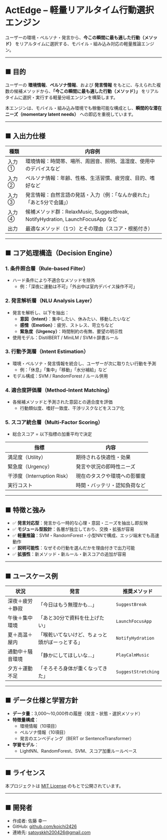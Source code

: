 # ActEdge – 軽量リアルタイム行動選択エンジン

ユーザーの環境・ペルソナ・発言から、**今この瞬間に最も適した行動（メソッド）** をリアルタイムに選択する、モバイル・組み込み対応の軽量推論エンジン。

---

## ■ 目的

ユーザーの **環境情報**、**ペルソナ情報**、および **発言情報** をもとに、与えられた複数の候補メソッドから、**「今この瞬間に最も適した行動（メソッド）」** をリアルタイムに選択・実行する軽量分岐エンジンを構築します。

本エンジンは、モバイル・組み込み環境でも稼働可能な構成とし、**瞬間的な潜在ニーズ（momentary latent needs）** への即応を重視しています。

---

## ■ 入出力仕様

| 種類   | 内容例 |
|--------|--------|
| 入力① | 環境情報：時間帯、場所、周囲音、照明、温湿度、使用中のデバイスなど |
| 入力② | ペルソナ情報：年齢、性格、生活習慣、疲労度、目的、嗜好など |
| 入力③ | 発言情報：自然言語の発話・入力（例：「なんか疲れた」「あと5分で会議」） |
| 入力④ | 候補メソッド群：RelaxMusic, SuggestBreak, NotifyHydration, LaunchFocusApp など |
| 出力   | 最適なメソッド（1つ）とその理由（スコア・根拠付き） |

---

## ■ コア処理構造（Decision Engine）

### 1. 条件照合層（Rule-based Filter）

- ハード条件により不適合なメソッドを除外
  - 例：「深夜に運動は不可」「外出中は室内デバイス操作不可」

### 2. 発言解析層（NLU Analysis Layer）

- 発言を解析し、以下を抽出：
  - **意図（Intent）**：集中したい、休みたい、移動したいなど
  - **感情（Emotion）**：疲労、ストレス、苛立ちなど
  - **緊急度（Urgency）**：時間制約の有無、要望の明示性
- 使用モデル：DistilBERT / MiniLM / SVM＋辞書ルール

### 3. 行動予測層（Intent Estimation）

- 環境・ペルソナ・発言情報を統合し、ユーザーが次に取りたい行動を予測
  - 例：「休息」「集中」「移動」「水分補給」など
- モデル構成：SVM / RandomForest / ルール併用

### 4. 適合度評価層（Method-Intent Matching）

- 各候補メソッドと予測された意図との適合度を評価
  - 行動類似度、嗜好一致度、干渉リスクなどをスコア化

### 5. スコア統合層（Multi-Factor Scoring）

- 総合スコア = 以下指標の加重平均で決定

| 指標             | 内容 |
|------------------|------|
| 満足度（Utility） | 期待される快適性・効果 |
| 緊急度（Urgency） | 発言や状況の即時性ニーズ |
| 干渉度（Interruption Risk） | 現在のタスクや環境への影響度 |
| 実行コスト       | 時間・バッテリ・認知負荷など |

---

## ■ 特徴と強み

- ✅ **発言対応型**：発言から一時的な心理・意図・ニーズを抽出し即反映
- ✅ **モジュール型設計**：各層が独立しており、交換・拡張が容易
- ✅ **軽量推論**：SVM・RandomForest・小型NNで構成、エッジ端末でも高速動作
- ✅ **説明可能性**：なぜその行動を選んだかを理由付きで出力可能
- ✅ **拡張性**：新メソッド・新ルール・新スコアの追加が容易

---

## ■ ユースケース例

| 状況 | 発言 | 推奨メソッド |
|------|------|--------------|
| 深夜＋疲労＋静寂 | 「今日はもう無理かも…」 | `SuggestBreak` |
| 午後＋集中環境 | 「あと30分で資料を仕上げたい」 | `LaunchFocusApp` |
| 夏＋高温＋屋内 | 「喉乾いてないけど、ちょっと頭がぼーっとする」 | `NotifyHydration` |
| 通勤中＋騒音環境 | 「静かにしてほしいな…」 | `PlayCalmMusic` |
| 夕方＋運動不足 | 「そろそろ身体が重くなってきた」 | `SuggestStretching` |

---

## ■ データ仕様と学習方針

- **データ量**：3,000〜10,000件の履歴（発言・状態・選択メソッド）
- **特徴量構成**：
  - 環境情報（10項目）
  - ペルソナ情報（10項目）
  - 発言のエンベディング（BERT or SentenceTransformer）
- **学習モデル**：
  - LightNN、RandomForest、SVM、スコア加重ルールベース

---

## ■ ライセンス

本プロジェクトは [MIT License](./LICENSE) のもとで公開されています。

---

## ■ 開発者

- 作成者: 佐藤 幸一
- GitHub: [github.com/koichi2426](https://github.com/koichi2426)
- 連絡先: satoyskkh200426@gmail.com
